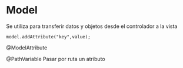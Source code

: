 # Model
Se utiliza para transferir datos y objetos desde el controlador a la vista
  
    model.addAttribute("key",value);
    
@ModelAttribute

@PathVariable
Pasar por ruta un atributo
